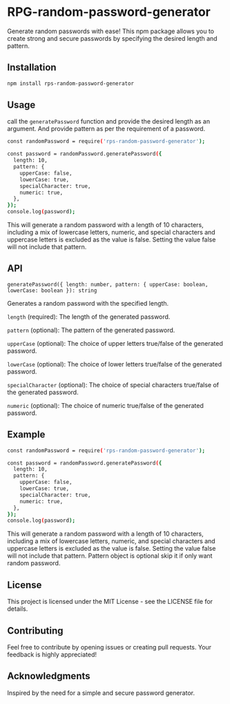 # RPG-random-password-generator
Generate random passwords with ease! This npm package allows you to create strong and secure passwords by specifying the desired length and pattern.

## Installation
```bash
npm install rps-random-password-generator
```

## Usage
call the `generatePassword` function and provide the desired length as an argument. And provide pattern as per the requirement of a password.
```bash
const randomPassword = require('rps-random-password-generator');

const password = randomPassword.generatePassword({
  length: 10,
  pattern: {
    upperCase: false,
    lowerCase: true,
    specialCharacter: true,
    numeric: true,
  },
});
console.log(password);
```
This will generate a random password with a length of 10 characters, including a mix of lowercase letters, numeric, and special characters and uppercase letters is excluded as the value is false. Setting the value false will not include that pattern.

## API
`generatePassword({ length: number, pattern: { upperCase: boolean, lowerCase: boolean }): string`

Generates a random password with the specified length.

`length` (required): The length of the generated password.

`pattern` (optional): The pattern of the generated password.

`upperCase` (optional): The choice of upper letters true/false of the generated password.

`lowerCase` (optional): The choice of lower letters true/false of the generated password.

`specialCharacter` (optional): The choice of special characters true/false of the generated password.

`numeric` (optional): The choice of numeric true/false of the generated password.

## Example
```bash
const randomPassword = require('rps-random-password-generator');

const password = randomPassword.generatePassword({
  length: 10,
  pattern: {
    upperCase: false,
    lowerCase: true,
    specialCharacter: true,
    numeric: true,
  },
});
console.log(password);
```
This will generate a random password with a length of 10 characters, including a mix of lowercase letters, numeric, and special characters and uppercase letters is excluded as the value is false. Setting the value false will not include that pattern. Pattern object is optional skip it if only want random password.

## License
This project is licensed under the MIT License - see the LICENSE file for details.

## Contributing
Feel free to contribute by opening issues or creating pull requests. Your feedback is highly appreciated!

## Acknowledgments
Inspired by the need for a simple and secure password generator.
